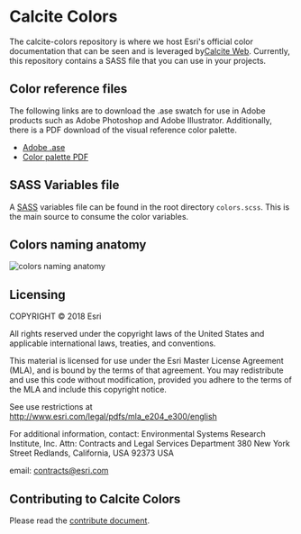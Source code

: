 # Calcite Colors
The calcite-colors repository is where we host Esri's official color documentation that can be seen and is leveraged by[Calcite Web](http://github.com/Esri/calcite-web/). Currently, this repository contains a SASS file that you can use in your projects.

## Color reference files
The following links are to download the .ase swatch for use in Adobe products such as Adobe Photoshop and Adobe Illustrator. Additionally, there is a PDF download of the visual reference color palette.

- [Adobe .ase](https://github.com/Esri/calcite-colors/raw/1.0/resources/colors.ase)
- [Color palette PDF](https://github.com/Esri/calcite-colors/raw/1.0/resources/colors.pdf)

## SASS Variables file
A [SASS](http://sass-lang.com/) variables file can be found in the root directory `colors.scss`.  This is the main source to consume the color variables.

## Colors naming anatomy
![colors naming anatomy](https://raw.githubusercontent.com/Esri/calcite-colors/1.0/resources/colors-naming-anatomy.png)

## Licensing
COPYRIGHT © 2018 Esri

All rights reserved under the copyright laws of the United States
and applicable international laws, treaties, and conventions.

This material is licensed for use under the Esri Master License
Agreement (MLA), and is bound by the terms of that agreement.
You may redistribute and use this code without modification,
provided you adhere to the terms of the MLA and include this
copyright notice.

See use restrictions at http://www.esri.com/legal/pdfs/mla_e204_e300/english

For additional information, contact:
Environmental Systems Research Institute, Inc.
Attn: Contracts and Legal Services Department
380 New York Street
Redlands, California, USA 92373
USA

email: contracts@esri.com

## Contributing to Calcite Colors
Please read the [contribute document](CONTRIBUTE.md).
